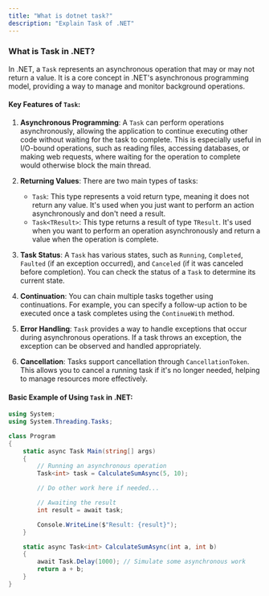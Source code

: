```yaml
---
title: "What is dotnet task?"
description: "Explain Task of .NET"
---
```


### What is Task in .NET?

In .NET, a `Task` represents an asynchronous operation that may or may not return a value. It is a core concept in .NET's asynchronous programming model, providing a way to manage and monitor background operations.

#### Key Features of `Task`:

1. **Asynchronous Programming**: A `Task` can perform operations asynchronously, allowing the application to continue executing other code without waiting for the task to complete. This is especially useful in I/O-bound operations, such as reading files, accessing databases, or making web requests, where waiting for the operation to complete would otherwise block the main thread.

2. **Returning Values**: There are two main types of tasks:
   - `Task`: This type represents a void return type, meaning it does not return any value. It's used when you just want to perform an action asynchronously and don't need a result.
   - `Task<TResult>`: This type returns a result of type `TResult`. It's used when you want to perform an operation asynchronously and return a value when the operation is complete.

3. **Task Status**: A `Task` has various states, such as `Running`, `Completed`, `Faulted` (if an exception occurred), and `Canceled` (if it was canceled before completion). You can check the status of a `Task` to determine its current state.

4. **Continuation**: You can chain multiple tasks together using continuations. For example, you can specify a follow-up action to be executed once a task completes using the `ContinueWith` method.

5. **Error Handling**: `Task` provides a way to handle exceptions that occur during asynchronous operations. If a task throws an exception, the exception can be observed and handled appropriately.

6. **Cancellation**: Tasks support cancellation through `CancellationToken`. This allows you to cancel a running task if it's no longer needed, helping to manage resources more effectively.

#### Basic Example of Using `Task` in .NET:

```csharp
using System;
using System.Threading.Tasks;

class Program
{
    static async Task Main(string[] args)
    {
        // Running an asynchronous operation
        Task<int> task = CalculateSumAsync(5, 10);

        // Do other work here if needed...

        // Awaiting the result
        int result = await task;

        Console.WriteLine($"Result: {result}");
    }

    static async Task<int> CalculateSumAsync(int a, int b)
    {
        await Task.Delay(1000); // Simulate some asynchronous work
        return a + b;
    }
}
